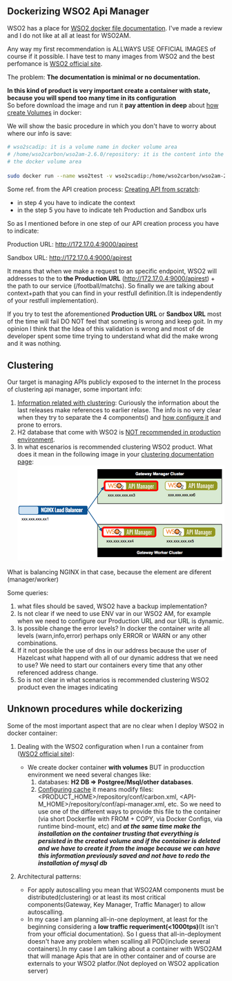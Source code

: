 
## Dockerizing WSO2 Api Manager ##

WSO2 has a place for [WSO2 docker file documentation](https://docs.wso2.com/display/DF120/WSO2+Dockerfiles+Documentation). I've made a review and I do not like at all at least for WSO2AM.

Any way my first recommendation is ALLWAYS USE OFFICIAL IMAGES of course if it possible. I have test to many images from WSO2 
and the best perfomance is [WSO2 official site](https://hub.docker.com/u/wso2/).

The problem: **The documentation is minimal or no documentation.**

**In this kind of product is very important create a container with state, because you will spend too many time in its configuration**  
So before download the image and run it **pay attention in deep** about [how create Volumes](https://docs.docker.com/storage/) in docker:

We will show the basic procedure in which you don't have to worry about where our info  is save:

```sh
# wso2scadip: it is a volume name in docker volume area
# /home/wso2carbon/wso2am-2.6.0/repository: it is the content into the container that we want to store in 
# the docker volume area

sudo docker run --name wso2test -v wso2scadip:/home/wso2carbon/wso2am-2.6.0/repository wso2/wso2am:2.6.0
```

Some ref. from the API creation process:
[Creating API from scratch](https://docs.wso2.com/display/AM260/Quick+Start+Guide#QuickStartGuide-CreatinganAPIfromscratch):
- in step 4 you have to indicate the context 
- in the step 5 you have to indicate teh Production and Sandbox urls

So as I mentioned before in one step of our API creation process you have to indicate:

  Production URL: http://172.17.0.4:9000/apirest 
  
  Sandbox URL: http://172.17.0.4:9000/apirest

It means that when we make a request to an specific endpoint, WSO2 will addresses to the to **the Production URL** (http://172.17.0.4:9000/apirest) + the path to our service (/football/matchs). So finally we are talking about context+path that you can find in your restfull definition.(It is independently of your restfull implementation).

If you try to test the aforementioned **Production URL** or **Sandbox URL** most of the time will fail DO NOT feel that someting is wrong and keep goit. In my opinion I think that the Idea of this validation is wrong and most of de developer spent some time trying to understand what did the make wrong and it was nothing.


## Clustering ##
Our target is managing APIs publicly exposed to the internet
In the process of clustering api manager, some important info:

1. [Information related with clustering](https://docs.wso2.com/display/CLUSTER44x/Overview): Curiously the information about the last releases make references to earlier relase. The info is no very clear when they try to separate the 4 components() and [how configure it](https://docs.wso2.com/display/CLUSTER420/Clustering+API+Manager) and prone to errors.
2. H2 database that come with WSO2 is [NOT recommended in production environment](https://docs.wso2.com/display/CLUSTER44x/Setting+up+the+Database). 
3. In what escenarios is recommended clustering WSO2 product. What does it mean in the following image in your [clustering documentation page](https://docs.wso2.com/display/CLUSTER44x/Clustering+the+Gateway):
   ![Load balancer api gateway](NGINXBalancer.png)

What is balancing NGINX in that case, because the element are diferent (manager/worker)

Some queries:

1. what files should be saved, WSO2 have a backup implementation?
2. Is not clear if we need to use ENV var in our WSO2 AM, for example when we need to configure our Production URL and our URL is dynamic.
3. Is possible change the error levels? In docker the container write all levels (warn,info,error) perhaps only ERROR or WARN or any other combinations.
4. If it not possible the use of dns in our address because the user of Hazelcast what happend with all of our dynamic address that we need to use? We need to start our containers every time that any other referenced address change.
5. So is not clear in what scenarios is recommended clustering WSO2 product even the images indicating 

## Unknown procedures while dockerizing ##

Some of the most important aspect that are no clear when I deploy WSO2 in docker container:

1. Dealing with the WSO2 configuration when I run a container from ([WSO2 official site](https://hub.docker.com/u/wso2/)):

   - We create docker container **with volumes** BUT in producction environment we need several changes like:
       1. databases: **H2 DB => Postgree/Msql/other databases**. 
       2. [Configuring cache](https://docs.wso2.com/display/AM260/Configuring+Caching) it means modify files: <PRODUCT_HOME>/repository/conf/carbon.xml, <API-M_HOME>/repository/conf/api-manager.xml, etc. 
       So we need to use one of the different ways to provide this file to the container (via short Dockerfile with FROM + COPY, via Docker Configs, via runtime bind-mount, etc) and ***at the same time make the installation on the container trusting that everything is persisted in the created volume and if the container is deleted and we have to create it from the image because we can have this information previously saved and not have to redo the installation of mysql db***
     
2. Architectural patterns: 
   - For apply autoscalling you mean that WSO2AM components must be distributed(clustering) or at least its most critical components(Gateway, Key Manager, Traffic Manager) to allow autoscalling.
   - In my case I am planning all-in-one deployment, at least for the beginning considering a **low traffic requeriment(<1000tps)**(It isn't from your official documentation). So I guess that all-in-deployment doesn't have any problem when scalling all POD(include several containers).In my case I am talking about a container with WSO2AM that will manage Apis that are in other container and of course are externals to your WSO2 platfor.(Not deployed on WSO2 application server)


